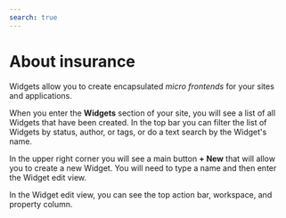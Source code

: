 ```yaml
---
search: true
---
```


# About insurance

Widgets allow you to create encapsulated _micro frontends_ for your sites and applications.

When you enter the **Widgets** section of your site, you will see a list of all Widgets that have been created. In the top bar you can filter the list of Widgets by status, author, or tags, or do a text search by the Widget's name.

In the upper right corner you will see a main button **+ New** that will allow you to create a new Widget. You will need to type a name and then enter the Widget edit view.

In the Widget edit view, you can see the top action bar, workspace, and property column.
